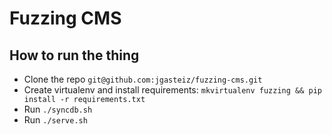 # Fuzzing CMS

## How to run the thing
- Clone the repo `git@github.com:jgasteiz/fuzzing-cms.git`
- Create virtualenv and install requirements: `mkvirtualenv fuzzing && pip install -r requirements.txt`
- Run `./syncdb.sh`
- Run `./serve.sh`